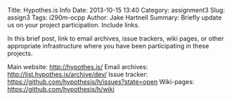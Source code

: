 Title: Hypothes.is Info
Date: 2013-10-15 13:40
Category: assignment3
Slug: assign3
Tags: i290m-ocpp
Author: Jake Hartnell
Summary: Briefly update us on your project participation. Include links.

In this brief post, link to email archives, issue trackers, wiki pages, or other appropriate infrastructure where you have been participating in these projects.  

Main website: http://hypothes.is/
Email archives: http://list.hypothes.is/archive/dev/
Issue tracker: https://github.com/hypothesis/h/issues?state=open
Wiki-pages: https://github.com/hypothesis/h/wiki


